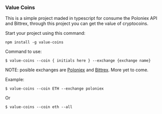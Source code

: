 ### Value Coins

This is a simple project maded in typescript for consume the Poloniex API and Bittrex,
through this project you can get the value of cryptocoins.

Start your project using this command:
```
npm install -g value-coins
```

Command to use:
```
$ value-coins --coin { initials here } --exchange {exchange name}
```

NOTE: posible exchanges are [Poloniex](https://poloniex.com/exchange) and [Bittrex](https://bittrex.com/Home/Markets). More yet to come.

Example:
```
$ value-coins --coin ETH --exchange poloniex
```
Or
```
$ value-coins --coin eth --all 
```